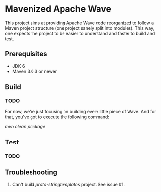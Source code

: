 Mavenized Apache Wave
====================

This project aims at providing Apache Wave code reorganized to follow a  Maven project structure (one project sanely split into modules).
This way, one expects the project to be easier to understand and faster to build and test.

## Prerequisites ##
- JDK 6
- Maven 3.0.3 or newer

## Build ##

### TODO ###

For now, we're just focusing on building every little piece of Wave. And for that, you've got to execute the following command:

_mvn clean package_

## Test ##

### TODO ###

## Troubleshooting ##

1. Can't build _proto-stringtemplates_ project.
See issue #1.
